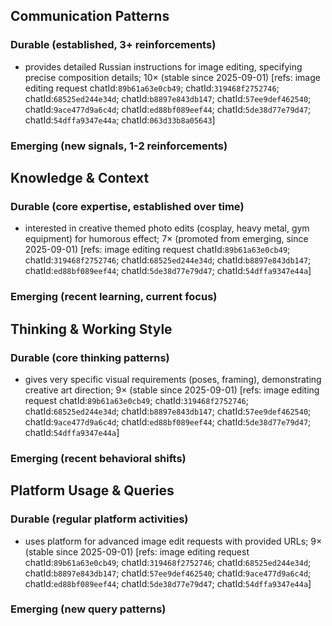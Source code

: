 ## Communication Patterns
### Durable (established, 3+ reinforcements)
- provides detailed Russian instructions for image editing, specifying precise composition details; 10× (stable since 2025-09-01) [refs: image editing request chatId:`89b61a63e0cb49`; chatId:`319468f2752746`; chatId:`68525ed244e34d`; chatId:`b8897e843db147`; chatId:`57ee9def462540`; chatId:`9ace477d9a6c4d`; chatId:`ed88bf089eef44`; chatId:`5de38d77e79d47`; chatId:`54dffa9347e44a`; chatId:`063d33b8a05643`]

### Emerging (new signals, 1-2 reinforcements)

## Knowledge & Context
### Durable (core expertise, established over time)
- interested in creative themed photo edits (cosplay, heavy metal, gym equipment) for humorous effect; 7× (promoted from emerging, since 2025-09-01) [refs: image editing request chatId:`89b61a63e0cb49`; chatId:`319468f2752746`; chatId:`68525ed244e34d`; chatId:`b8897e843db147`; chatId:`ed88bf089eef44`; chatId:`5de38d77e79d47`; chatId:`54dffa9347e44a`]

### Emerging (recent learning, current focus)

## Thinking & Working Style
### Durable (core thinking patterns)
- gives very specific visual requirements (poses, framing), demonstrating creative art direction; 9× (stable since 2025-09-01) [refs: image editing request chatId:`89b61a63e0cb49`; chatId:`319468f2752746`; chatId:`68525ed244e34d`; chatId:`b8897e843db147`; chatId:`57ee9def462540`; chatId:`9ace477d9a6c4d`; chatId:`ed88bf089eef44`; chatId:`5de38d77e79d47`; chatId:`54dffa9347e44a`]

### Emerging (recent behavioral shifts)

## Platform Usage & Queries
### Durable (regular platform activities)
- uses platform for advanced image edit requests with provided URLs; 9× (stable since 2025-09-01) [refs: image editing request chatId:`89b61a63e0cb49`; chatId:`319468f2752746`; chatId:`68525ed244e34d`; chatId:`b8897e843db147`; chatId:`57ee9def462540`; chatId:`9ace477d9a6c4d`; chatId:`ed88bf089eef44`; chatId:`5de38d77e79d47`; chatId:`54dffa9347e44a`]

### Emerging (new query patterns)